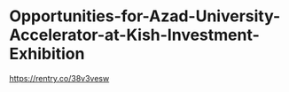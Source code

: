 # Opportunities-for-Azad-University-Accelerator-at-Kish-Investment-Exhibition
https://rentry.co/38v3vesw

